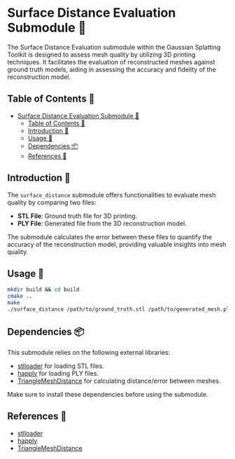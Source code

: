 # Surface Distance Evaluation Submodule 📏

The Surface Distance Evaluation submodule within the Gaussian Splatting Toolkit is designed to assess mesh quality by utilizing 3D printing techniques. It facilitates the evaluation of reconstructed meshes against ground truth models, aiding in assessing the accuracy and fidelity of the reconstruction model.

## Table of Contents 📜

- [Surface Distance Evaluation Submodule 📏](#surface-distance-evaluation-submodule-)
  - [Table of Contents 📜](#table-of-contents-)
  - [Introduction 🚀](#introduction-)
  - [Usage 🧰](#usage-)
  - [Dependencies 📦](#dependencies-)
  - [References 🔗](#references-)

## Introduction 🚀

The `surface_distance` submodule offers functionalities to evaluate mesh quality by comparing two files:
- **STL File**: Ground truth file for 3D printing.
- **PLY File**: Generated file from the 3D reconstruction model.

The submodule calculates the error between these files to quantify the accuracy of the reconstruction model, providing valuable insights into mesh quality.

## Usage 🧰

```bash
mkdir build && cd build
cmake ..
make
./surface_distance /path/to/ground_truth.stl /path/to/generated_mesh.ply
```

## Dependencies 📦

This submodule relies on the following external libraries:
- [stlloader](https://github.com/dacunni/stlloader) for loading STL files.
- [happly](https://github.com/nmwsharp/happly) for loading PLY files.
- [TriangleMeshDistance](https://github.com/InteractiveComputerGraphics/TriangleMeshDistance) for calculating distance/error between meshes.

Make sure to install these dependencies before using the submodule.

## References 🔗

- [stlloader](https://github.com/dacunni/stlloader)
- [happly](https://github.com/nmwsharp/happly)
- [TriangleMeshDistance](https://github.com/InteractiveComputerGraphics/TriangleMeshDistance)
